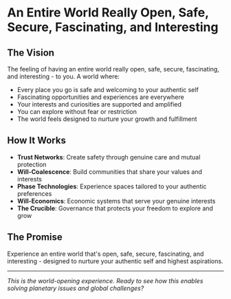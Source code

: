 # An Entire World Really Open, Safe, Secure, Fascinating, and Interesting

## The Vision
The feeling of having an entire world really open, safe, secure, fascinating, and interesting - to you. A world where:
- Every place you go is safe and welcoming to your authentic self
- Fascinating opportunities and experiences are everywhere
- Your interests and curiosities are supported and amplified
- You can explore without fear or restriction
- The world feels designed to nurture your growth and fulfillment

## How It Works
- **Trust Networks**: Create safety through genuine care and mutual protection
- **Will-Coalescence**: Build communities that share your values and interests
- **Phase Technologies**: Experience spaces tailored to your authentic preferences
- **Will-Economics**: Economic systems that serve your genuine interests
- **The Crucible**: Governance that protects your freedom to explore and grow

## The Promise
Experience an entire world that's open, safe, secure, fascinating, and interesting - designed to nurture your authentic self and highest aspirations.

---

*This is the world-opening experience. Ready to see how this enables solving planetary issues and global challenges?*
